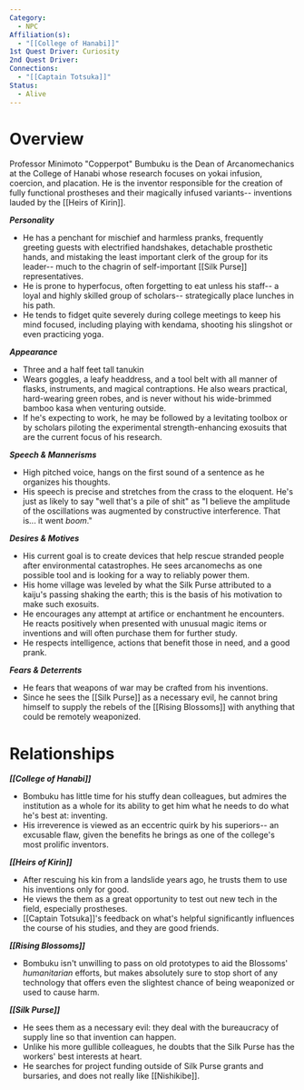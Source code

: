 ```yaml
---
Category:
  - NPC
Affiliation(s):
  - "[[College of Hanabi]]"
1st Quest Driver: Curiosity
2nd Quest Driver: 
Connections:
  - "[[Captain Totsuka]]"
Status:
  - Alive
---
```


# Overview
Professor Minimoto "Copperpot" Bumbuku is the Dean of Arcanomechanics at the College of Hanabi whose research focuses on yokai infusion, coercion, and placation. He is the inventor responsible for the creation of fully functional prostheses and their magically infused variants-- inventions lauded by the [[Heirs of Kirin]].

***Personality*** 
- He has a penchant for mischief and harmless pranks, frequently greeting guests with electrified handshakes, detachable prosthetic hands, and mistaking the least important clerk of the group for its leader-- much to the chagrin of self-important [[Silk Purse]] representatives. 
- He is prone to hyperfocus, often forgetting to eat unless his staff-- a loyal and highly skilled group of scholars-- strategically place lunches in his path. 
- He tends to fidget quite severely during college meetings to keep his mind focused, including playing with kendama, shooting his slingshot or even practicing yoga.

***Appearance***
- Three and a half feet tall tanukin
- Wears goggles, a leafy headdress, and a tool belt with all  manner of flasks, instruments, and magical contraptions. He also wears practical, hard-wearing green robes, and is never without his wide-brimmed bamboo kasa when venturing outside.
- If he's expecting to work, he may be followed by a levitating toolbox or by scholars piloting the experimental strength-enhancing exosuits that are the current focus of his research.

***Speech & Mannerisms***
- High pitched voice, hangs on the first sound of a sentence as he organizes his thoughts.
- His speech is precise and stretches from the crass to the eloquent. He's just as likely to say "well that's a pile of shit" as "I believe the amplitude of the oscillations was augmented by constructive interference. That is... it went *boom*."

***Desires & Motives***
- His current goal is to create devices that help rescue stranded people after environmental catastrophes. He sees arcanomechs as one possible tool and is looking for a way to reliably power them.
- His home village was leveled by what the Silk Purse attributed to a kaiju's passing shaking the earth; this is the basis of his motivation to make such exosuits.
- He encourages any attempt at artifice or enchantment he encounters. He reacts positively when presented with unusual magic items or inventions and will often purchase them for further study.
- He respects intelligence, actions that benefit those in need, and a good prank.

***Fears & Deterrents***
- He fears that weapons of war may be crafted from his inventions.
- Since he sees the [[Silk Purse]] as a necessary evil, he cannot bring himself to supply the rebels of the [[Rising Blossoms]] with anything that could be remotely weaponized.

# Relationships

***[[College of Hanabi]]***
- Bombuku has little time for his stuffy dean colleagues, but admires the institution as a whole for its ability to get him what he needs to do what he's best at: inventing.
- His irreverence is viewed as an eccentric quirk by his superiors-- an excusable flaw, given the benefits he brings as one of the college's most prolific inventors.

***[[Heirs of Kirin]]***
- After rescuing his kin from a landslide years ago, he trusts them to use his inventions only for good.
- He views the them as a great opportunity to test out new tech in the field, especially prostheses.
- [[Captain Totsuka]]'s feedback on what's helpful significantly influences the course of his studies, and they are good friends.

***[[Rising Blossoms]]***
- Bombuku isn't unwilling to pass on old prototypes to aid the Blossoms' *humanitarian* efforts, but makes absolutely sure to stop short of any technology that offers even the slightest chance of being weaponized or used to cause harm.

***[[Silk Purse]]***
- He sees them as a necessary evil: they deal with the bureaucracy of supply line so that invention can happen.
- Unlike his more gullible colleagues, he doubts that the Silk Purse has the workers' best interests at heart.
- He searches for project funding outside of Silk Purse grants and bursaries, and does not really like [[Nishikibe]].






